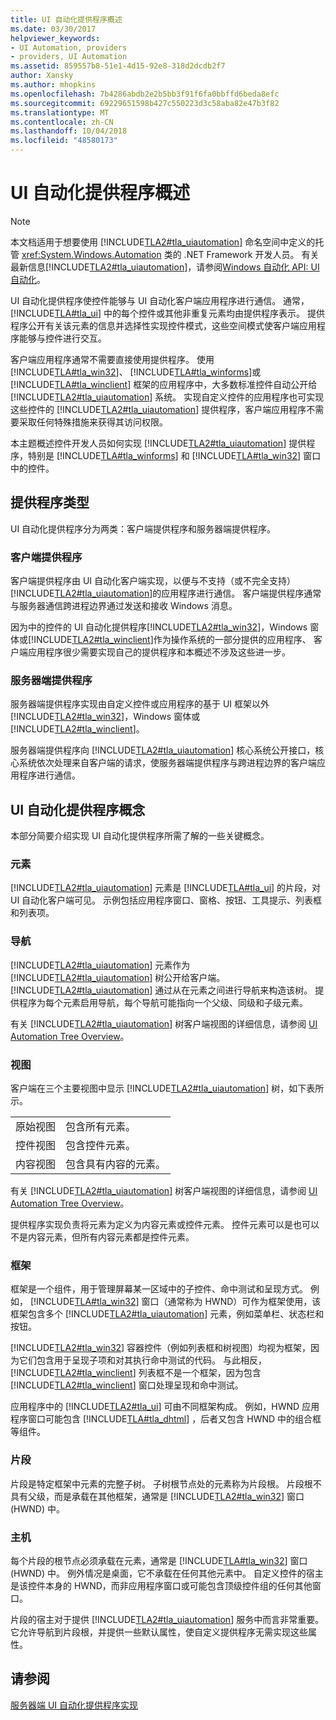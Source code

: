 ```yaml
---
title: UI 自动化提供程序概述
ms.date: 03/30/2017
helpviewer_keywords:
- UI Automation, providers
- providers, UI Automation
ms.assetid: 859557b8-51e1-4d15-92e8-318d2dcdb2f7
author: Xansky
ms.author: mhopkins
ms.openlocfilehash: 7b4286abdb2e2b5bb3f91f6fa0bbffd6beda8efc
ms.sourcegitcommit: 69229651598b427c550223d3c58aba82e47b3f82
ms.translationtype: MT
ms.contentlocale: zh-CN
ms.lasthandoff: 10/04/2018
ms.locfileid: "48580173"
---
```

# <a name="ui-automation-providers-overview"></a>UI 自动化提供程序概述
> [!NOTE]
>  本文档适用于想要使用 [!INCLUDE[TLA2#tla_uiautomation](../../../includes/tla2sharptla-uiautomation-md.md)] 命名空间中定义的托管 <xref:System.Windows.Automation> 类的 .NET Framework 开发人员。 有关最新信息[!INCLUDE[TLA2#tla_uiautomation](../../../includes/tla2sharptla-uiautomation-md.md)]，请参阅[Windows 自动化 API: UI 自动化](https://go.microsoft.com/fwlink/?LinkID=156746)。  
  
 UI 自动化提供程序使控件能够与 UI 自动化客户端应用程序进行通信。 通常， [!INCLUDE[TLA#tla_ui](../../../includes/tlasharptla-ui-md.md)] 中的每个控件或其他非重复元素均由提供程序表示。 提供程序公开有关该元素的信息并选择性实现控件模式，这些空间模式使客户端应用程序能够与控件进行交互。  
  
 客户端应用程序通常不需要直接使用提供程序。 使用 [!INCLUDE[TLA#tla_win32](../../../includes/tlasharptla-win32-md.md)]、 [!INCLUDE[TLA#tla_winforms](../../../includes/tlasharptla-winforms-md.md)]或 [!INCLUDE[TLA#tla_winclient](../../../includes/tlasharptla-winclient-md.md)] 框架的应用程序中，大多数标准控件自动公开给 [!INCLUDE[TLA2#tla_uiautomation](../../../includes/tla2sharptla-uiautomation-md.md)] 系统。 实现自定义控件的应用程序也可实现这些控件的 [!INCLUDE[TLA2#tla_uiautomation](../../../includes/tla2sharptla-uiautomation-md.md)] 提供程序，客户端应用程序不需要采取任何特殊措施来获得其访问权限。  
  
 本主题概述控件开发人员如何实现 [!INCLUDE[TLA2#tla_uiautomation](../../../includes/tla2sharptla-uiautomation-md.md)] 提供程序，特别是 [!INCLUDE[TLA#tla_winforms](../../../includes/tlasharptla-winforms-md.md)] 和 [!INCLUDE[TLA#tla_win32](../../../includes/tlasharptla-win32-md.md)] 窗口中的控件。  
  
<a name="Types_of_Providers"></a>   
## <a name="types-of-providers"></a>提供程序类型  
 UI 自动化提供程序分为两类：客户端提供程序和服务器端提供程序。  
  
### <a name="client-side-providers"></a>客户端提供程序  
 客户端提供程序由 UI 自动化客户端实现，以便与不支持（或不完全支持） [!INCLUDE[TLA2#tla_uiautomation](../../../includes/tla2sharptla-uiautomation-md.md)]的应用程序进行通信。 客户端提供程序通常与服务器通信跨进程边界通过发送和接收 Windows 消息。  
  
 因为中的控件的 UI 自动化提供程序[!INCLUDE[TLA2#tla_win32](../../../includes/tla2sharptla-win32-md.md)]，Windows 窗体或[!INCLUDE[TLA2#tla_winclient](../../../includes/tla2sharptla-winclient-md.md)]作为操作系统的一部分提供的应用程序、 客户端应用程序很少需要实现自己的提供程序和本概述不涉及这些进一步。  
  
### <a name="server-side-providers"></a>服务器端提供程序  
 服务器端提供程序实现由自定义控件或应用程序的基于 UI 框架以外[!INCLUDE[TLA2#tla_win32](../../../includes/tla2sharptla-win32-md.md)]，Windows 窗体或[!INCLUDE[TLA2#tla_winclient](../../../includes/tla2sharptla-winclient-md.md)]。  
  
 服务器端提供程序向 [!INCLUDE[TLA2#tla_uiautomation](../../../includes/tla2sharptla-uiautomation-md.md)] 核心系统公开接口，核心系统依次处理来自客户端的请求，使服务器端提供程序与跨进程边界的客户端应用程序进行通信。  
  
<a name="AutomationProviderConcepts"></a>   
## <a name="ui-automation-provider-concepts"></a>UI 自动化提供程序概念  
 本部分简要介绍实现 UI 自动化提供程序所需了解的一些关键概念。  
  
### <a name="elements"></a>元素  
 [!INCLUDE[TLA2#tla_uiautomation](../../../includes/tla2sharptla-uiautomation-md.md)] 元素是 [!INCLUDE[TLA#tla_ui](../../../includes/tlasharptla-ui-md.md)] 的片段，对 UI 自动化客户端可见。 示例包括应用程序窗口、窗格、按钮、工具提示、列表框和列表项。  
  
### <a name="navigation"></a>导航  
 [!INCLUDE[TLA2#tla_uiautomation](../../../includes/tla2sharptla-uiautomation-md.md)] 元素作为 [!INCLUDE[TLA2#tla_uiautomation](../../../includes/tla2sharptla-uiautomation-md.md)] 树公开给客户端。 [!INCLUDE[TLA2#tla_uiautomation](../../../includes/tla2sharptla-uiautomation-md.md)] 通过从在元素之间进行导航来构造该树。 提供程序为每个元素启用导航，每个导航可能指向一个父级、同级和子级元素。  
  
 有关 [!INCLUDE[TLA2#tla_uiautomation](../../../includes/tla2sharptla-uiautomation-md.md)] 树客户端视图的详细信息，请参阅 [UI Automation Tree Overview](../../../docs/framework/ui-automation/ui-automation-tree-overview.md)。  
  
### <a name="views"></a>视图  
 客户端在三个主要视图中显示 [!INCLUDE[TLA2#tla_uiautomation](../../../includes/tla2sharptla-uiautomation-md.md)] 树，如下表所示。  
  
|||  
|-|-|  
|原始视图|包含所有元素。|  
|控件视图|包含控件元素。|  
|内容视图|包含具有内容的元素。|  
  
 有关 [!INCLUDE[TLA2#tla_uiautomation](../../../includes/tla2sharptla-uiautomation-md.md)] 树客户端视图的详细信息，请参阅 [UI Automation Tree Overview](../../../docs/framework/ui-automation/ui-automation-tree-overview.md)。  
  
 提供程序实现负责将元素为定义为内容元素或控件元素。 控件元素可以是也可以不是内容元素，但所有内容元素都是控件元素。  
  
### <a name="frameworks"></a>框架  
 框架是一个组件，用于管理屏幕某一区域中的子控件、命中测试和呈现方式。 例如， [!INCLUDE[TLA#tla_win32](../../../includes/tlasharptla-win32-md.md)] 窗口（通常称为 HWND）可作为框架使用，该框架包含多个 [!INCLUDE[TLA2#tla_uiautomation](../../../includes/tla2sharptla-uiautomation-md.md)] 元素，例如菜单栏、状态栏和按钮。  
  
 [!INCLUDE[TLA2#tla_win32](../../../includes/tla2sharptla-win32-md.md)] 容器控件（例如列表框和树视图）均视为框架，因为它们包含用于呈现子项和对其执行命中测试的代码。 与此相反， [!INCLUDE[TLA2#tla_winclient](../../../includes/tla2sharptla-winclient-md.md)] 列表框不是一个框架，因为包含 [!INCLUDE[TLA2#tla_winclient](../../../includes/tla2sharptla-winclient-md.md)] 窗口处理呈现和命中测试。  
  
 应用程序中的 [!INCLUDE[TLA2#tla_ui](../../../includes/tla2sharptla-ui-md.md)] 可由不同框架构成。 例如，HWND 应用程序窗口可能包含 [!INCLUDE[TLA#tla_dhtml](../../../includes/tlasharptla-dhtml-md.md)] ，后者又包含 HWND 中的组合框等组件。  
  
### <a name="fragments"></a>片段  
 片段是特定框架中元素的完整子树。 子树根节点处的元素称为片段根。 片段根不具有父级，而是承载在其他框架，通常是 [!INCLUDE[TLA2#tla_win32](../../../includes/tla2sharptla-win32-md.md)] 窗口 (HWND) 中。  
  
### <a name="hosts"></a>主机  
 每个片段的根节点必须承载在元素，通常是 [!INCLUDE[TLA#tla_win32](../../../includes/tlasharptla-win32-md.md)] 窗口 (HWND) 中。 例外情况是桌面，它不承载在任何其他元素中。 自定义控件的宿主是该控件本身的 HWND，而非应用程序窗口或可能包含顶级控件组的任何其他窗口。  
  
 片段的宿主对于提供 [!INCLUDE[TLA2#tla_uiautomation](../../../includes/tla2sharptla-uiautomation-md.md)] 服务中而言非常重要。 它允许导航到片段根，并提供一些默认属性，使自定义提供程序无需实现这些属性。  
  
## <a name="see-also"></a>请参阅  
 [服务器端 UI 自动化提供程序实现](../../../docs/framework/ui-automation/server-side-ui-automation-provider-implementation.md)
